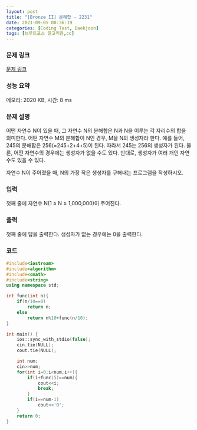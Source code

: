 ```yaml
---
layout: post
title: "[Bronze II] 분해합 - 2231"
date: 2021-09-05 00:36:19
categories: [Coding Test, Baekjoon]
tags: [브루트포스 알고리즘,cc]
---
```


### 문제 링크

[문제 링크](https://www.acmicpc.net/problem/2231)

### 성능 요약

메모리: 2020 KB, 시간: 8 ms

### 문제 설명

<p>어떤 자연수 N이 있을 때, 그 자연수 N의 분해합은 N과 N을 이루는 각 자리수의 합을 의미한다. 어떤 자연수 M의 분해합이 N인 경우, M을 N의 생성자라 한다. 예를 들어, 245의 분해합은 256(=245+2+4+5)이 된다. 따라서 245는 256의 생성자가 된다. 물론, 어떤 자연수의 경우에는 생성자가 없을 수도 있다. 반대로, 생성자가 여러 개인 자연수도 있을 수 있다.</p>

<p>자연수 N이 주어졌을 때, N의 가장 작은 생성자를 구해내는 프로그램을 작성하시오.</p>

### 입력

 <p>첫째 줄에 자연수 N(1 ≤ N ≤ 1,000,000)이 주어진다.</p>

### 출력

 <p>첫째 줄에 답을 출력한다. 생성자가 없는 경우에는 0을 출력한다.</p>

### 코드

```cc
#include<iostream>
#include<algorithm>
#include<cmath>
#include<string>
using namespace std;

int func(int n){
    if(n/10==0)
        return n;
    else 
        return n%10+func(n/10);
}

int main() {
	ios::sync_with_stdio(false);
	cin.tie(NULL);
	cout.tie(NULL);

	int num;
    cin>>num;
    for(int i=0;i<num;i++){
        if(i+func(i)==num){
            cout<<i;
            break;
        }
        if(i==num-1)
            cout<<'0';
    }
    return 0;
}
```
